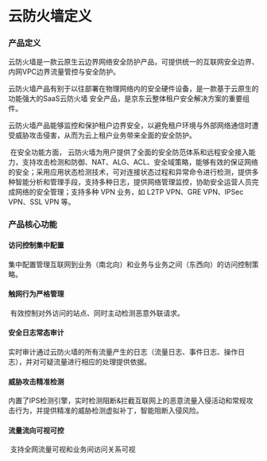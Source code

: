 # 云防火墙定义 

### 产品定义

​		云防火墙是一款云原生云边界网络安全防护产品，可提供统一的互联网安全边界、内网VPC边界流量管控与安全防护。

​		云防火墙产品有别于以往部署在物理网络内的安全硬件设备，是一款基于云原生的功能强大的SaaS云防火墙 安全产品，是京东云整体租户安全解决方案的重要组件。 

​		云防火墙产品能够监控和保护租户边界安全，以避免租户环境与外部网络通信时遭受威胁攻击侵害，从而为云上租户业务带来全面的安全防护。 

​		在安全功能方面， 云防火墙为用户提供了全面的安全防范体系和远程安全接入能力，支持攻击检测和防御、NAT、ALG、ACL、安全域策略，能够有效的保证网络的安全；采用应用状态检测技术，可对连接状态过程和异常命令进行检测，提供多种智能分析和管理手段，支持多种日志，提供网络管理监控，协助安全运营人员完成网络的安全管理；支持多种 VPN 业务，如 L2TP VPN、GRE VPN、IPSec VPN、SSL VPN 等。

### **产品核心功能**

#### 访问控制集中配置

​		集中配置管理互联网到业务（南北向）和业务与业务之间（东西向）的访问控制策略。

#### 触网行为严格管理

​		有效控制对外访问的站点、同时主动检测恶意外联请求。

#### 安全日志常态审计

​		实时审计通过云防火墙的所有流量产生的日志（流量日志、事件日志、操作日志），并对可疑流量进行相应的处理提供依据。

#### 威胁攻击精准检测

​		内置了IPS检测引擎，实时检测阻断&拦截互联网上的恶意流量入侵活动和常规攻击行为，并提供精准的威胁检测虚拟补丁，智能阻断入侵风险。

#### 流量流向可视可控

​		支持全网流量可视和业务间访问关系可视
